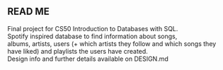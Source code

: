 ## READ ME <br />
Final project for CS50 Introduction to Databases with SQL. <br/>
Spotify inspired database to find information about songs, <br/>
albums, artists, users (+ which artists they follow and which songs they have liked) and playlists the users have created. <br/>
Design info and further details available on DESIGN.md <br/>
